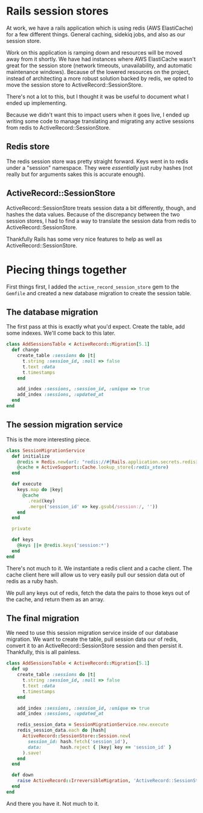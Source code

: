 # Rails session stores

At work, we have a rails application which is using redis (AWS ElastiCache) for a few different things. General caching, sidekiq jobs, and also as our session store.

Work on this application is ramping down and resources will be moved away from it shortly. We have had instances where AWS ElastiCache wasn't great for the session store (network timeouts, unavailability, and automatic maintenance windows). Because of the lowered resources on the project, instead of architecting a more robust solution backed by redis, we opted to move the session store to ActiveRecord::SessionStore.

There's not a lot to this, but I thought it was be useful to document what I ended up implementing.

Because we didn't want this to impact users when it goes live, I ended up writing some code to manage translating and migrating any active sessions from redis to ActiveRecord::SessionStore.

## Redis store

The redis session store was pretty straight forward. Keys went in to redis under a "session" namespace. They were _essentially_ just ruby hashes (not really but for arguments sakes this is accurate enough).

## ActiveRecord::SessionStore

ActiveRecord::SessionStore treats session data a bit differently, though, and hashes the data values. Because of the discrepancy between the two session stores, I had to find a way to translate the session data from redis to ActiveRecord::SessionStore.

Thankfully Rails has some very nice features to help as well as ActiveRecord::SessionStore.

# Piecing things together

First things first, I added the `active_record_session_store` gem to the `Gemfile` and created a new database migration to create the session table.

## The database migration

The first pass at this is exactly what you'd expect. Create the table, add some indexes. We'll come back to this later.

```ruby
class AddSessionsTable < ActiveRecord::Migration[5.1]
  def change
    create_table :sessions do |t|
      t.string :session_id, :null => false
      t.text :data
      t.timestamps
    end

    add_index :sessions, :session_id, :unique => true
    add_index :sessions, :updated_at
  end
end
```

## The session migration service

This is the more interesting piece.

```ruby
class SessionMigrationService
  def initialize
    @redis = Redis.new(url: "redis://#{Rails.application.secrets.redis[:host]}:#{Rails.application.secrets.redis[:port]}")
    @cache = ActiveSupport::Cache.lookup_store(:redis_store)
  end

  def execute
    keys.map do |key|
      @cache
        .read(key)
        .merge('session_id' => key.gsub(/session:/, ''))
    end
  end

  private

  def keys
    @keys ||= @redis.keys('session:*')
  end
end
```

There's not much to it. We instantiate a redis client and a cache client. The cache client here will allow us to very easily pull our session data out of redis as a ruby hash.

We pull any keys out of redis, fetch the data the pairs to those keys out of the cache, and return them as an array.

## The final migration

We need to use this session migration service inside of our database migration. We want to create the table, pull session data our of redis, convert it to an ActiveRecord::SessionStore session and then persist it. Thankfully, this is all painless.

```ruby
class AddSessionsTable < ActiveRecord::Migration[5.1]
  def up
    create_table :sessions do |t|
      t.string :session_id, :null => false
      t.text :data
      t.timestamps
    end

    add_index :sessions, :session_id, :unique => true
    add_index :sessions, :updated_at

    redis_session_data = SessionMigrationService.new.execute
    redis_session_data.each do |hash|
      ActiveRecord::SessionStore::Session.new(
        session_id: hash.fetch('session_id'),
        data:       hash.reject { |key| key == 'session_id' }
      ).save!
    end
  end

  def down
    raise ActiveRecord::IrreversibleMigration, 'ActiveRecord::SessionStore manages our sessions now!'
  end
end
```

And there you have it. Not much to it.
